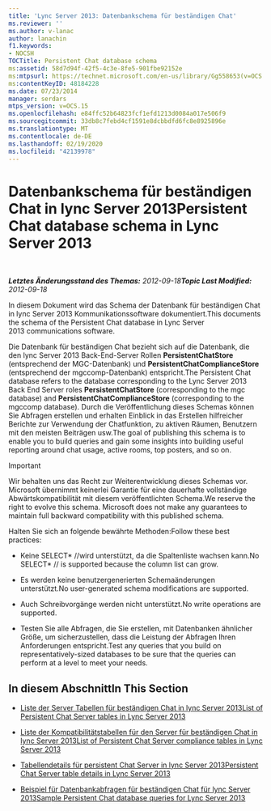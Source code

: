 ```yaml
---
title: 'Lync Server 2013: Datenbankschema für beständigen Chat'
ms.reviewer: ''
ms.author: v-lanac
author: lanachin
f1.keywords:
- NOCSH
TOCTitle: Persistent Chat database schema
ms:assetid: 58d7d94f-42f5-4c3e-8fe5-901fbe92152e
ms:mtpsurl: https://technet.microsoft.com/en-us/library/Gg558653(v=OCS.15)
ms:contentKeyID: 48184228
ms.date: 07/23/2014
manager: serdars
mtps_version: v=OCS.15
ms.openlocfilehash: e84ffc52b64823fcf1efd1213d0084a017e506f9
ms.sourcegitcommit: 33db8c7febd4cf1591e8dcbbdfd6fc8e8925896e
ms.translationtype: MT
ms.contentlocale: de-DE
ms.lasthandoff: 02/19/2020
ms.locfileid: "42139978"
---
```

<div data-xmlns="http://www.w3.org/1999/xhtml">

<div class="topic" data-xmlns="http://www.w3.org/1999/xhtml" data-msxsl="urn:schemas-microsoft-com:xslt" data-cs="http://msdn.microsoft.com/">

<div data-asp="https://msdn2.microsoft.com/asp">

# <a name="persistent-chat-database-schema-in-lync-server-2013"></a><span data-ttu-id="4b347-102">Datenbankschema für beständigen Chat in lync Server 2013</span><span class="sxs-lookup"><span data-stu-id="4b347-102">Persistent Chat database schema in Lync Server 2013</span></span>

</div>

<div id="mainSection">

<div id="mainBody">

<span> </span>

<span data-ttu-id="4b347-103">_**Letztes Änderungsstand des Themas:** 2012-09-18_</span><span class="sxs-lookup"><span data-stu-id="4b347-103">_**Topic Last Modified:** 2012-09-18_</span></span>

<span data-ttu-id="4b347-104">In diesem Dokument wird das Schema der Datenbank für beständigen Chat in lync Server 2013 Kommunikationssoftware dokumentiert.</span><span class="sxs-lookup"><span data-stu-id="4b347-104">This documents the schema of the Persistent Chat database in Lync Server 2013 communications software.</span></span>

<span data-ttu-id="4b347-105">Die Datenbank für beständigen Chat bezieht sich auf die Datenbank, die den lync Server 2013 Back-End-Server Rollen **PersistentChatStore** (entsprechend der MGC-Datenbank) und **PersistentChatComplianceStore** (entsprechend der mgccomp-Datenbank) entspricht.</span><span class="sxs-lookup"><span data-stu-id="4b347-105">The Persistent Chat database refers to the database corresponding to the Lync Server 2013 Back End Server roles **PersistentChatStore** (corresponding to the mgc database) and **PersistentChatComplianceStore** (corresponding to the mgccomp database).</span></span> <span data-ttu-id="4b347-106">Durch die Veröffentlichung dieses Schemas können Sie Abfragen erstellen und erhalten Einblick in das Erstellen hilfreicher Berichte zur Verwendung der Chatfunktion, zu aktiven Räumen, Benutzern mit den meisten Beiträgen usw.</span><span class="sxs-lookup"><span data-stu-id="4b347-106">The goal of publishing this schema is to enable you to build queries and gain some insights into building useful reporting around chat usage, active rooms, top posters, and so on.</span></span>

<div>


> [!IMPORTANT]  
> <span data-ttu-id="4b347-p102">Wir behalten uns das Recht zur Weiterentwicklung dieses Schemas vor. Microsoft übernimmt keinerlei Garantie für eine dauerhafte vollständige Abwärtskompatibilität mit diesem veröffentlichten Schema.</span><span class="sxs-lookup"><span data-stu-id="4b347-p102">We reserve the right to evolve this schema. Microsoft does not make any guarantees to maintain full backward compatibility with this published schema.</span></span>



</div>

<span data-ttu-id="4b347-109">Halten Sie sich an folgende bewährte Methoden:</span><span class="sxs-lookup"><span data-stu-id="4b347-109">Follow these best practices:</span></span>

  - <span data-ttu-id="4b347-110">Keine SELECT\* //wird unterstützt, da die Spaltenliste wachsen kann.</span><span class="sxs-lookup"><span data-stu-id="4b347-110">No SELECT\* // is supported because the column list can grow.</span></span>

  - <span data-ttu-id="4b347-111">Es werden keine benutzergenerierten Schemaänderungen unterstützt.</span><span class="sxs-lookup"><span data-stu-id="4b347-111">No user-generated schema modifications are supported.</span></span>

  - <span data-ttu-id="4b347-112">Auch Schreibvorgänge werden nicht unterstützt.</span><span class="sxs-lookup"><span data-stu-id="4b347-112">No write operations are supported.</span></span>

  - <span data-ttu-id="4b347-113">Testen Sie alle Abfragen, die Sie erstellen, mit Datenbanken ähnlicher Größe, um sicherzustellen, dass die Leistung der Abfragen Ihren Anforderungen entspricht.</span><span class="sxs-lookup"><span data-stu-id="4b347-113">Test any queries that you build on representatively-sized databases to be sure that the queries can perform at a level to meet your needs.</span></span>

<div>

## <a name="in-this-section"></a><span data-ttu-id="4b347-114">In diesem Abschnitt</span><span class="sxs-lookup"><span data-stu-id="4b347-114">In This Section</span></span>

  - [<span data-ttu-id="4b347-115">Liste der Server Tabellen für beständigen Chat in lync Server 2013</span><span class="sxs-lookup"><span data-stu-id="4b347-115">List of Persistent Chat Server tables in Lync Server 2013</span></span>](lync-server-2013-list-of-persistent-chat-server-tables.md)

  - [<span data-ttu-id="4b347-116">Liste der Kompatibilitätstabellen für den Server für beständigen Chat in lync Server 2013</span><span class="sxs-lookup"><span data-stu-id="4b347-116">List of Persistent Chat Server compliance tables in Lync Server 2013</span></span>](lync-server-2013-list-of-persistent-chat-server-compliance-tables.md)

  - [<span data-ttu-id="4b347-117">Tabellendetails für persistent Chat Server in lync Server 2013</span><span class="sxs-lookup"><span data-stu-id="4b347-117">Persistent Chat Server table details in Lync Server 2013</span></span>](lync-server-2013-persistent-chat-server-table-details.md)

  - [<span data-ttu-id="4b347-118">Beispiel für Datenbankabfragen für beständigen Chat für lync Server 2013</span><span class="sxs-lookup"><span data-stu-id="4b347-118">Sample Persistent Chat database queries for Lync Server 2013</span></span>](lync-server-2013-sample-persistent-chat-database-queries.md)

</div>

</div>

<span> </span>

</div>

</div>

</div>

